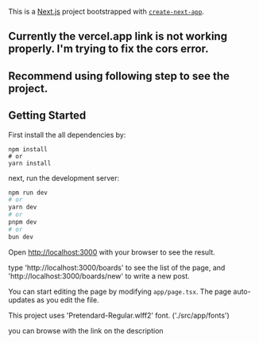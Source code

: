This is a [Next.js](https://nextjs.org) project bootstrapped with [`create-next-app`](https://nextjs.org/docs/app/api-reference/cli/create-next-app).

## Currently the vercel.app link is not working properly. I'm trying to fix the cors error.

## Recommend using following step to see the project.

## Getting Started

First install the all dependencies by:

```
npm install
# or
yarn install
```

next, run the development server:

```bash
npm run dev
# or
yarn dev
# or
pnpm dev
# or
bun dev
```

Open [http://localhost:3000](http://localhost:3000) with your browser to see the result.

type 'http://localhost:3000/boards' to see the list of the page, and 'http://localhost:3000/boards/new' to write a new post.

You can start editing the page by modifying `app/page.tsx`. The page auto-updates as you edit the file.

This project uses 'Pretendard-Regular.wlff2' font. ('./src/app/fonts')

you can browse with the link on the description
